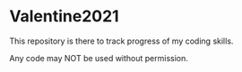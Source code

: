 # Valentine2021
This repository is there to track progress of my coding skills.

Any code may NOT be used without permission.
